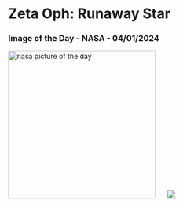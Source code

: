 # Zeta Oph: Runaway Star
### Image of the Day - NASA - 04/01/2024
<img src="https://apod.nasa.gov/apod/image/2401/ZetaOph_spitzer_960.jpg" alt="nasa picture of the day" width="300"/>&nbsp; &nbsp; &nbsp; <img src="https://github-readme-streak-stats.herokuapp.com/?user=tempo-riz&theme=cobalt" >



  
